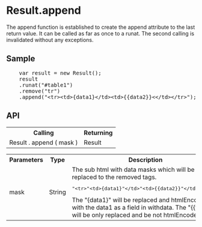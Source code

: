 <H1>Result.append</H1>

The append function is established to create the append attribute to the last return value.
It can be called as far as once to a runat. The second calling is invalidated without any exceptions.

<h2>Sample</h2>
<pre>
	var result = new Result();
	result
	.runat("#table1")
	.remove("tr")
	.append("&lt;tr>&lt;td>{data1}&lt;/td>&lt;td>{{data2}}<&lt;/td>&lt;/tr>");
</pre>

<h2>API</h2>

<table>
<tr><th>Calling</th><th>Returning</th></tr>
<tr><td>Result . append ( mask )</td><td>Result</td></tr>
</table>

<table>
<tr><th>Parameters</th><th>Type</th><th>Description</th></tr>
<tr><td>mask</td><td>String</td><td>The sub html with data masks which will be replaced to the removed tags.<br>
<pre>
"&lt;tr>"&lt;td>{data1}"&lt;/td>"&lt;td>{{data2}}"&lt;/td>"&lt;/tr>"
</pre>
The "{data1}" will be replaced and htmlEncoded with the data1 as a field in withdata.
The "{{field}}" will be only replaced and be not htmlEncoded.
</td></tr>
</table>

